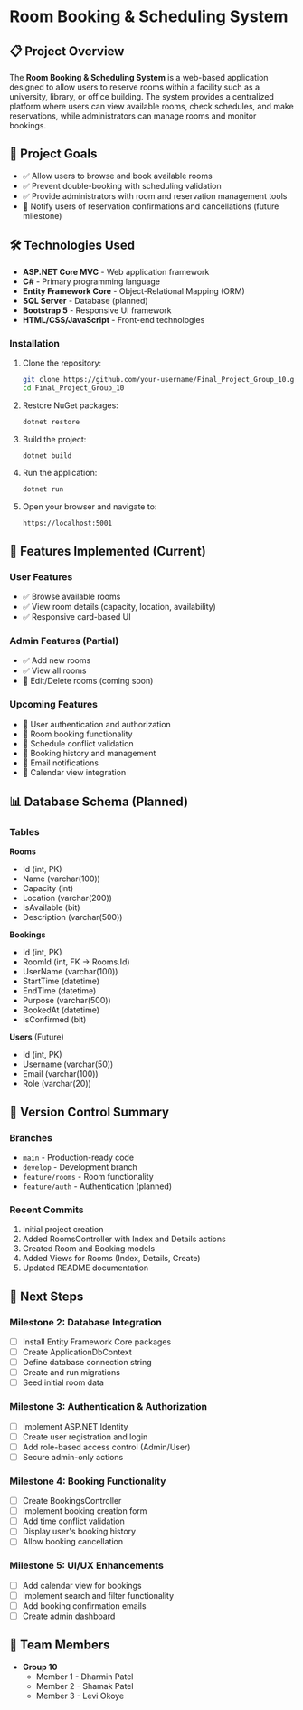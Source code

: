 # Room Booking & Scheduling System

## 📋 Project Overview

The **Room Booking & Scheduling System** is a web-based application designed to allow users to reserve rooms within a facility such as a university, library, or office building. The system provides a centralized platform where users can view available rooms, check schedules, and make reservations, while administrators can manage rooms and monitor bookings.

## 🎯 Project Goals

- ✅ Allow users to browse and book available rooms
- ✅ Prevent double-booking with scheduling validation
- ✅ Provide administrators with room and reservation management tools
- 🔄 Notify users of reservation confirmations and cancellations (future milestone)

## 🛠️ Technologies Used

- **ASP.NET Core MVC** - Web application framework
- **C#** - Primary programming language
- **Entity Framework Core** - Object-Relational Mapping (ORM)
- **SQL Server** - Database (planned)
- **Bootstrap 5** - Responsive UI framework
- **HTML/CSS/JavaScript** - Front-end technologies

### Installation

1. Clone the repository:
   ```bash
   git clone https://github.com/your-username/Final_Project_Group_10.git
   cd Final_Project_Group_10
   ```

2. Restore NuGet packages:
   ```bash
   dotnet restore
   ```

3. Build the project:
   ```bash
   dotnet build
   ```

4. Run the application:
   ```bash
   dotnet run
   ```

5. Open your browser and navigate to:
   ```
   https://localhost:5001
   ```

## 🎨 Features Implemented (Current)

### User Features
- ✅ Browse available rooms
- ✅ View room details (capacity, location, availability)
- ✅ Responsive card-based UI

### Admin Features (Partial)
- ✅ Add new rooms
- ✅ View all rooms
- 🔄 Edit/Delete rooms (coming soon)

### Upcoming Features
- 🔄 User authentication and authorization
- 🔄 Room booking functionality
- 🔄 Schedule conflict validation
- 🔄 Booking history and management
- 🔄 Email notifications
- 🔄 Calendar view integration

## 📊 Database Schema (Planned)

### Tables

**Rooms**
- Id (int, PK)
- Name (varchar(100))
- Capacity (int)
- Location (varchar(200))
- IsAvailable (bit)
- Description (varchar(500))

**Bookings**
- Id (int, PK)
- RoomId (int, FK → Rooms.Id)
- UserName (varchar(100))
- StartTime (datetime)
- EndTime (datetime)
- Purpose (varchar(500))
- BookedAt (datetime)
- IsConfirmed (bit)

**Users** (Future)
- Id (int, PK)
- Username (varchar(50))
- Email (varchar(100))
- Role (varchar(20))

## 🔄 Version Control Summary

### Branches
- `main` - Production-ready code
- `develop` - Development branch
- `feature/rooms` - Room functionality
- `feature/auth` - Authentication (planned)

### Recent Commits
1. Initial project creation
2. Added RoomsController with Index and Details actions
3. Created Room and Booking models
4. Added Views for Rooms (Index, Details, Create)
5. Updated README documentation

## 📝 Next Steps

### Milestone 2: Database Integration
- [ ] Install Entity Framework Core packages
- [ ] Create ApplicationDbContext
- [ ] Define database connection string
- [ ] Create and run migrations
- [ ] Seed initial room data

### Milestone 3: Authentication & Authorization
- [ ] Implement ASP.NET Identity
- [ ] Create user registration and login
- [ ] Add role-based access control (Admin/User)
- [ ] Secure admin-only actions

### Milestone 4: Booking Functionality
- [ ] Create BookingsController
- [ ] Implement booking creation form
- [ ] Add time conflict validation
- [ ] Display user's booking history
- [ ] Allow booking cancellation

### Milestone 5: UI/UX Enhancements
- [ ] Add calendar view for bookings
- [ ] Implement search and filter functionality
- [ ] Add booking confirmation emails
- [ ] Create admin dashboard

## 👥 Team Members

- **Group 10**
  - Member 1 - Dharmin Patel
  - Member 2 - Shamak Patel
  - Member 3 - Levi Okoye
